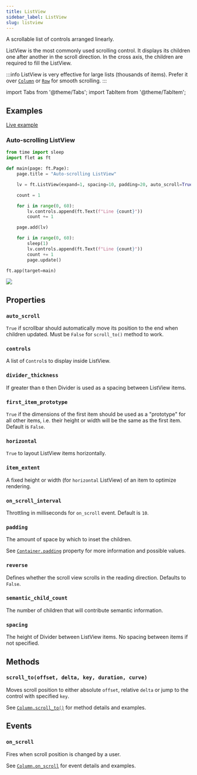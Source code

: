 ```yaml
---
title: ListView
sidebar_label: ListView
slug: listview
---
```


A scrollable list of controls arranged linearly.

ListView is the most commonly used scrolling control. It displays its children one after another in the scroll direction. In the cross axis, the children are required to fill the ListView.

:::info
ListView is very effective for large lists (thousands of items). Prefer it over [`Column`](column) or [`Row`](row) for smooth scrolling.
:::

import Tabs from '@theme/Tabs';
import TabItem from '@theme/TabItem';

## Examples

[Live example](https://flet-controls-gallery.fly.dev/layout/listview)

### Auto-scrolling ListView

<Tabs groupId="language">
  <TabItem value="python" label="Python" default>

```python
from time import sleep
import flet as ft

def main(page: ft.Page):
    page.title = "Auto-scrolling ListView"

    lv = ft.ListView(expand=1, spacing=10, padding=20, auto_scroll=True)

    count = 1

    for i in range(0, 60):
        lv.controls.append(ft.Text(f"Line {count}"))
        count += 1

    page.add(lv)

    for i in range(0, 60):
        sleep(1)
        lv.controls.append(ft.Text(f"Line {count}"))
        count += 1
        page.update()

ft.app(target=main)
```
  </TabItem>
</Tabs>

<img src="/img/docs/controls/listview/custom-listview.gif" className="screenshot-40"/>

## Properties

### `auto_scroll`

`True` if scrollbar should automatically move its position to the end when children updated. Must be `False` for `scroll_to()` method to work.

### `controls`

A list of `Control`s to display inside ListView.

### `divider_thickness`

If greater than `0` then Divider is used as a spacing between ListView items.

### `first_item_prototype`

`True` if the dimensions of the first item should be used as a "prototype" for all other items, i.e. their height or width will be the same as the first item. Default is `False`.

### `horizontal`

`True` to layout ListView items horizontally.

### `item_extent`

A fixed height or width (for `horizontal` ListView) of an item to optimize rendering.

### `on_scroll_interval`

Throttling in milliseconds for `on_scroll` event. Default is `10`.

### `padding`

The amount of space by which to inset the children.

See [`Container.padding`](container#padding) property for more information and possible values.

### `reverse`

Defines whether the scroll view scrolls in the reading direction. Defaults to `False`.

### `semantic_child_count`

The number of children that will contribute semantic information.

### `spacing`

The height of Divider between ListView items. No spacing between items if not specified.

## Methods

### `scroll_to(offset, delta, key, duration, curve)`

Moves scroll position to either absolute `offset`, relative `delta` or jump to the control with specified `key`.

See [`Column.scroll_to()`](column#scroll_tooffset-delta-key-duration-curve) for method details and examples.

## Events

### `on_scroll`

Fires when scroll position is changed by a user.

See [`Column.on_scroll`](column#on_scroll) for event details and examples.
